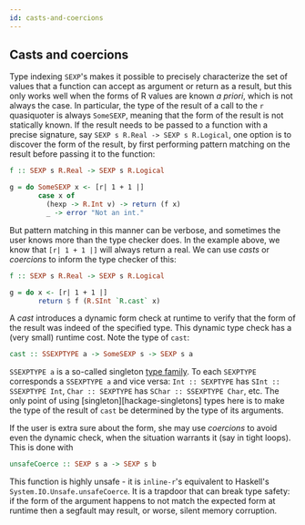 ```yaml
---
id: casts-and-coercions
---
```

## Casts and coercions

Type indexing `SEXP`'s makes it possible to precisely characterize the
set of values that a function can accept as argument or return as
a result, but this only works well when the forms of R values are
known *a priori*, which is not always the case. In particular, the
type of the result of a call to the `r` quasiquoter is always
`SomeSEXP`, meaning that the form of the result is not statically
known. If the result needs to be passed to a function with a precise
signature, say `SEXP s R.Real -> SEXP s R.Logical`, one option is to
discover the form of the result, by first performing pattern matching
on the result before passing it to the function:

~~~ haskell
f :: SEXP s R.Real -> SEXP s R.Logical

g = do SomeSEXP x <- [r| 1 + 1 |]
       case x of
         (hexp -> R.Int v) -> return (f x)
         _ -> error "Not an int."
~~~

But pattern matching in this manner can be verbose, and sometimes the
user knows more than the type checker does. In the example above, we
know that `[r| 1 + 1 |]` will always return a real. We can use *casts*
or *coercions* to inform the type checker of this:

~~~ haskell
f :: SEXP s R.Real -> SEXP s R.Logical

g = do x <- [r| 1 + 1 |]
       return $ f (R.SInt `R.cast` x)
~~~

A *cast* introduces a dynamic form check at runtime to verify that the
form of the result was indeed of the specified type. This dynamic type
check has a (very small) runtime cost. Note the type of `cast`:

~~~ haskell
cast :: SSEXPTYPE a -> SomeSEXP s -> SEXP s a
~~~

`SSEXPTYPE a` is a so-called singleton [type family][ghc-manual-tf].
To each `SEXPTYPE` corresponds a `SSEXPTYPE a` and vice versa: `Int ::
SEXPTYPE` has `SInt :: SSEXPTYPE Int`, `Char :: SEXPTYPE` has
`SChar :: SSEXPTYPE Char`, etc. The only point of using
[singleton][hackage-singletons] types here is to make the type of the
result of `cast` be determined by the type of its arguments.

If the user is extra sure about the form, she may use *coercions* to
avoid even the dynamic check, when the situation warrants it (say in
tight loops). This is done with

~~~ haskell
unsafeCoerce :: SEXP s a -> SEXP s b
~~~

This function is highly unsafe - it is `inline-r`'s equivalent to
Haskell's `System.IO.Unsafe.unsafeCoerce`. It is a trapdoor that can
break type safety: if the form of the argument happens to not match
the expected form at runtime then a segfault may result, or worse,
silent memory corruption.

[ghc-manual-tf]: https://downloads.haskell.org/~ghc/latest/docs/html/users_guide/type-families.html
[singletons]: http://hackage.haskell.org/package/singletons
